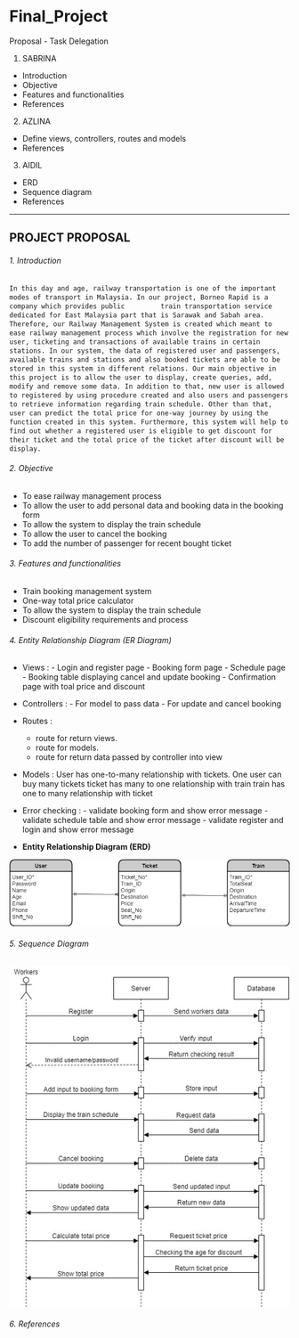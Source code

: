 # Final_Project

Proposal - Task Delegation

1. SABRINA

- Introduction
- Objective
- Features and functionalities
- References

2. AZLINA

- Define views, controllers, routes and models
- References

3. AIDIL

- ERD
- Sequence diagram
- References

---

## PROJECT PROPOSAL

###### 1. Introduction 

	In this day and age, railway transportation is one of the important modes of transport in Malaysia. In our project, Borneo Rapid is a company which provides public 		train transportation service dedicated for East Malaysia part that is Sarawak and Sabah area. Therefore, our Railway Management System is created which meant to ease railway management process which involve the registration for new user, ticketing and transactions of available trains in certain stations. In our system, the data of registered user and passengers, available trains and stations and also booked tickets are able to be stored in this system in different relations. Our main objective in this project is to allow the user to display, create queries, add, modify and remove some data. In addition to that, new user is allowed to registered by using procedure created and also users and passengers to retrieve information regarding train schedule. Other than that, user can predict the total price for one-way journey by using the function created in this system. Furthermore, this system will help to find out whether a registered user is eligible to get discount for their ticket and the total price of the ticket after discount will be display.

###### 2. Objective 
   <ul>
   <li>To ease railway management process</li>
   <li>To allow the user to add personal data and booking data in the booking form</li>
   <li>To allow the system to display the train schedule</li>
   <li>To allow the user to cancel the booking</li>
   <li>To add the number of passenger for recent bought ticket</li>
   </ul>

###### 3. Features and functionalities 
   <ul>
   <li>Train booking management system</li>
   <li>One-way total price calculator</li>
   <li>To allow the system to display the train schedule</li>
   <li>Discount eligibility requirements and process</li>
   </ul>
   
###### 4. Entity Relationship Diagram (ER Diagram)
   
   - Views :
   	- Login and register page
   	- Booking form page
	- Schedule page
	- Booking table displaying cancel and update booking
	- Confirmation page with toal price and discount
	
   - Controllers :
   	- For model to pass data
	- For update and cancel booking
   
   - Routes :
    	- route for return views.
        - route for models.
        - route for return data passed by controller into view
	   
   - Models :
     User has one-to-many relationship with tickets. One user can buy many tickets
     ticket has many to one relationship with train
     train has one to many relationship with ticket
    
   - Error checking : 
          - validate booking form and show error message
          - validate schedule table and show error message
          - validate register and login and show error message


   - **Entity Relationship Diagram (ERD)**

   ![Entity Relationship Diagram](/resources/ERD.jpg)

###### 5. Sequence Diagram

   ![Entity Relationship Diagram](/resources/SD.jpg)
   
###### 6. References  
                 
     
           
